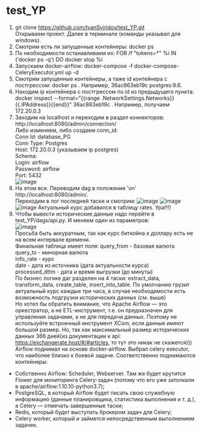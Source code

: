 # test_YP
1) git clone https://github.com/IvanSviridov/test_YP.git  
Открываем проект. Далее в  терминале (команды указывал для windows).  
2) Смотрим есть ли запущенные контейнеры: docker ps  
3) По необходимости останавливаем их: FOR /f "tokens=*" %i IN ('docker ps -q') DO docker stop %i  
4) Запускаем docker-airflow: docker-compose -f docker-compose-CeleryExecutor.yml up -d  
5) Смотрим запущенные контейнеры, а таже id контейнера с постгрессом: docker ps . Например, 36ac863eb19c postgres:9.6.  
6) Находим ip контейнера с постгрессом по id из предыдущего пункта: docker inspect --format="{{range .NetworkSettings.Networks}}{{.IPAddress}}{{end}}" 36ac863eb19c . Например, получаем 172.20.0.3  
7) Заходим на localhost и переходим в раздел коннекторов: http://localhost:8080/admin/connection/  
Либо изменяем, либо создаем conn_id:  
Conn Id:  database_PG  
Conn Type:  Postgres  
Host:  172.20.0.3 (указываем ip postgres)   
Schema:  
Login:  airflow  
Password:  airflow  
Port:   5432  
![image](https://user-images.githubusercontent.com/85152099/161455074-0a481c06-6901-4ce0-b13d-e67f585b28a5.png)
8) На этом все. Переводим dag в положение 'on' http://localhost:8080/admin/.  
Переходим в лог последней таски и смотрим:
![image](https://user-images.githubusercontent.com/85152099/161455202-c70d8d69-cd0d-41a9-8e3e-7d074a498ae6.png)
![image](https://user-images.githubusercontent.com/85152099/161455244-ff39b607-5888-4ff2-bb21-25dfbf94bd89.png)
![image](https://user-images.githubusercontent.com/85152099/161455250-402de7c6-0824-45e8-9e43-db5566be6dd5.png)
Актуальный курс добавился в таблицу rates. Ура!!!)  
9) Чтобы вывести исторические данные надо перейти в test_YP/dags/api.py. И меняем один из параметров:  
![image](https://user-images.githubusercontent.com/85152099/161455463-58831577-3a88-4098-83bf-167e9392fab4.png)  
Просьба быть аккуратным, так как курс биткойна к доллару есть не на всем интервале времени.  
Финальная таблица имеет поля: 
query_from - базовая валюта  
query_to - минорная валюта  
info_rate - курс  
date - дата из источника (дата актуальности курса)  
processed_dttm - дата и время выгрузки (до минуты)  
По бизнес логике даг разделен на 4 таски: extract_data, transform_data, create_table, insert_into_table. 
По умолчанию грузит актуальный курс каждые три часа, в случае необходимости есть возможность подгрузки исторических данных (см. выше)  
Но хотел бы обратить внимание, что Apache Airflow — это оркестратор, а не ETL-инструмент, т.е. он предназначен для управления задачами, а не для передачи данных. Поэтому не используйте встроенный инструмент XCom, если данные имеют большой размер. Но, так как максимальный размер исторических данных 366 дней(из документации к api: https://exchangerate.host/#/#articles, то тут это никак не скажется)))  
Airflow поднимал на основе docker-airflow. Выбрал celery executor, что наиболее близко к боевой задаче. Соответственно поднимаются контейнеры:  
- Собственно Airflow: Scheduler, Webserver. Там же будет крутится Flower для мониторинга Celery-задач (потому что его уже затолкали в apache/airflow:1.10.10-python3.7);   
- PostgreSQL, в который Airflow будет писать свою служебную информацию (данные планировщика, статистика выполнения и т. д.), а Celery — отмечать завершенные таски;
- Redis, который будет выступать брокером задач для Celery;  
- Celery worker, который и займется непосредственным выполнением задачек.  
